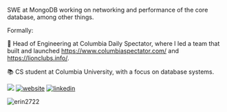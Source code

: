 SWE at MongoDB working on networking and performance of the core database, among other things.

Formally: 

🔧 Head of Engineering at Columbia Daily Spectator, where I led a team that built and launched https://www.columbiaspectator.com/ and https://lionclubs.info/.

📚 CS student at Columbia University, with a focus on database systems.


![](https://img.shields.io/github/followers/erin2722?style=social) 
[![website](https://img.shields.io/badge/-website-orange)](https://erin2722.github.io/portfolio/)
[![linkedin](https://img.shields.io/badge/-linkedin-blue)](https://www.linkedin.com/in/erin-mcnulty/)

<!-- <p><img align="left" src="https://github-readme-stats.vercel.app/api/top-langs?username=erin2722&show_icons=true&locale=en&layout=compact&hide=vba" alt="erin2722" /></p>

<p>&nbsp;<img align="center" src="https://github-readme-stats.vercel.app/api?username=erin2722&show_icons=true&locale=en" alt="erin2722" /></p> -->

<p><img align="center" src="https://github-readme-streak-stats.herokuapp.com/?user=erin2722&" alt="erin2722" /></p>
